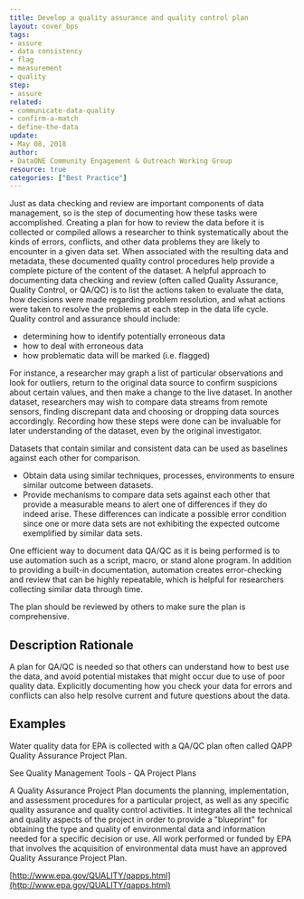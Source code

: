 ```yaml
---
title: Develop a quality assurance and quality control plan
layout: cover_bps
tags:
- assure
- data consistency
- flag
- measurement
- quality
step:
- assure
related:
- communicate-data-quality
- confirm-a-match
- define-the-data
update:
- May 08, 2018
author:
- DataONE Community Engagement & Outreach Working Group
resource: true
categories: ["Best Practice"]
---
```



Just as data checking and review are important components of data management, so is the step of documenting how these tasks were accomplished. Creating a plan for how to review the data before it is collected or compiled allows a researcher to think systematically about the kinds of errors, conflicts, and other data problems they are likely to encounter in a given data set. When associated with the resulting data and metadata, these documented quality control procedures help provide a complete picture of the content of the dataset. A helpful approach to documenting data checking and review (often called Quality Assurance, Quality Control, or QA/QC) is to list the actions taken to evaluate the data, how decisions were made regarding problem resolution, and what actions were taken to resolve the problems at each step in the data life cycle. Quality control and assurance should include:

- determining how to identify potentially erroneous data
- how to deal with erroneous data
- how problematic data will be marked (i.e. flagged)

For instance, a researcher may graph a list of particular observations and look for outliers, return to the original data source to confirm suspicions about certain values, and then make a change to the live dataset. In another dataset, researchers may wish to compare data streams from remote sensors, finding discrepant data and choosing or dropping data sources accordingly. Recording how these steps were done can be invaluable for later understanding of the dataset, even by the original investigator.

Datasets that contain similar and consistent data can be used as baselines against each other for comparison.

- Obtain data using similar techniques, processes, environments to ensure similar outcome between datasets.
- Provide mechanisms to compare data sets against each other that provide a measurable means to alert one of differences if they do indeed arise. These differences can indicate a possible error condition since one or more data sets are not exhibiting the expected outcome exemplified by similar data sets.

One efficient way to document data QA/QC as it is being performed is to use automation such as a script, macro, or stand alone program. In addition to providing a built-in documentation, automation creates error-checking and review that can be highly repeatable, which is helpful for researchers collecting similar data through time.

The plan should be reviewed by others to make sure the plan is comprehensive.

## Description Rationale

A plan for QA/QC is needed so that others can understand how to best use the data, and avoid potential mistakes that might occur due to use of poor quality data. Explicitly documenting how you check your data for errors and conflicts can also help resolve current and future questions about the data.

## Examples

Water quality data for EPA is collected with a QA/QC plan often called QAPP Quality Assurance Project Plan.

See Quality Management Tools - QA Project Plans

A Quality Assurance Project Plan documents the planning, implementation, and assessment procedures for a particular project, as well as any specific quality assurance and quality control activities. It integrates all the technical and quality aspects of the project in order to provide a "blueprint" for obtaining the type and quality of environmental data and information needed for a specific decision or use. All work performed or funded by EPA that involves the acquisition of environmental data must have an approved Quality Assurance Project Plan.

[http://www.epa.gov/QUALITY/qapps.html](http://www.epa.gov/QUALITY/qapps.html)
